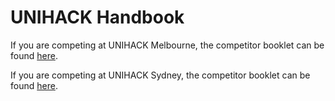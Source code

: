 # UNIHACK Handbook

If you are competing at UNIHACK Melbourne, the competitor booklet can be found
[here](melbourne/index.md).

If you are competing at UNIHACK Sydney, the competitor booklet can be found
[here](sydney/index.md).
